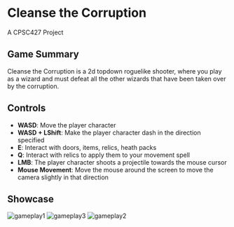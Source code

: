 # Cleanse the Corruption

A CPSC427 Project

## Game Summary

Cleanse the Corruption is a 2d topdown roguelike shooter, where you play as a wizard and must defeat all the other wizards that have been taken over by the corruption.

## Controls

- **WASD**: Move the player character
- **WASD + LShift**: Make the player character dash in the direction specified
- **E**: Interact with doors, items, relics, heath packs
- **Q**: Interact with relics to apply them to your movement spell
- **LMB**: The player character shoots a projectile towards the mouse cursor
- **Mouse Movement**: Move the mouse around the screen to move the camera slightly in that direction

## Showcase
![gameplay1](https://github.com/user-attachments/assets/01fa2cae-8b97-4e90-8140-18a9308f4c21)
![gameplay3](https://github.com/user-attachments/assets/e570ed60-7b18-4c13-97f5-3a98bf1e8653)
![gameplay2](https://github.com/user-attachments/assets/be3f2b4c-3025-4bc8-9f50-cbe5b81870ab)
